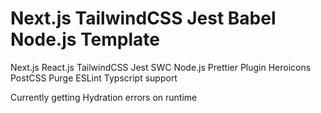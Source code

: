 # Next.js TailwindCSS Jest Babel Node.js Template

Next.js
React.js
TailwindCSS
Jest
SWC
Node.js
Prettier Plugin
Heroicons
PostCSS Purge
ESLint
Typscript support

Currently getting Hydration errors on runtime
